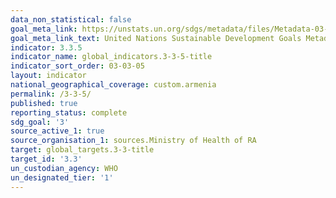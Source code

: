 ```yaml
---
data_non_statistical: false
goal_meta_link: https://unstats.un.org/sdgs/metadata/files/Metadata-03-03-05.pdf
goal_meta_link_text: United Nations Sustainable Development Goals Metadata (pdf 865kB)
indicator: 3.3.5
indicator_name: global_indicators.3-3-5-title
indicator_sort_order: 03-03-05
layout: indicator
national_geographical_coverage: custom.armenia
permalink: /3-3-5/
published: true
reporting_status: complete
sdg_goal: '3'
source_active_1: true
source_organisation_1: sources.Ministry of Health of RA
target: global_targets.3-3-title
target_id: '3.3'
un_custodian_agency: WHO
un_designated_tier: '1'
---
```

